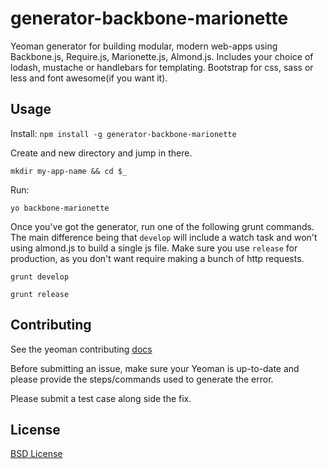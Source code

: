 generator-backbone-marionette
=============================

Yeoman generator for building modular, modern web-apps using Backbone.js, Require.js, Marionette.js, Almond.js.
Includes your choice of lodash, mustache or handlebars for templating. Bootstrap for css, sass or less and font awesome(if you want it).

## Usage

Install: `npm install -g generator-backbone-marionette`

Create and new directory and jump in there.

`mkdir my-app-name && cd $_`

Run:

`yo backbone-marionette`


Once you've got the generator, run one of the following grunt commands. The main difference being that `develop` will include a watch task and won't using almond.js to build a single js file. Make sure you use `release` for production, as you don't want require making a bunch of http requests.

`grunt develop`

`grunt release`

## Contributing

See the yeoman contributing [docs](https://github.com/yeoman/yeoman/blob/master/contributing.md)

Before submitting an issue, make sure your Yeoman is up-to-date and please provide the steps/commands used to generate the error.

Please submit a test case along side the fix.

## License

[BSD License](http://opensource.org/licenses/bsd-license.php)